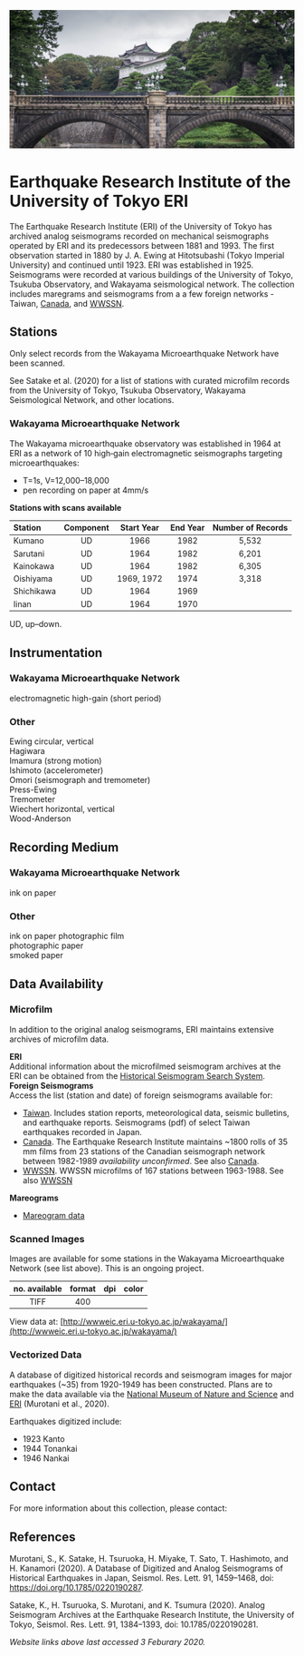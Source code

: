 <!---
layout              : page
show_meta           : false
title               : "Earthquake Research Institute of the University of Tokyo"
subheadline         : "ERI"
teaser              : "More information about this organization"
header:
   image_fullwidth  : "eri.jpg"
permalink           : "/organizations/eri-u-tokyo"
breadcrumb          : true
--->

![some dummy txt](../../images/eri.jpg)

# Earthquake Research Institute of the University of Tokyo ERI
The Earthquake Research Institute (ERI) of the University of Tokyo has archived analog seismograms recorded on mechanical seismographs operated by ERI and its predecessors between 1881 and 1993. The first observation started in 1880 by J. A. Ewing at
Hitotsubashi (Tokyo Imperial University) and continued until 1923. ERI was established in 1925. Seismograms were recorded at various buildings of the University of Tokyo, Tsukuba Observatory, and Wakayama seismological network. The collection includes maregrams and seismograms from a a few foreign networks - Taiwan, [Canada](../organizations/cnsn), and [WWSSN](../organizations/wwssn).


## Stations
Only select records from the Wakayama Microearthquake Network have been scanned.

See Satake et al. (2020) for a list of stations with curated microfilm records from the University of Tokyo, Tsukuba Observatory, Wakayama Seismological Network, and other locations.

### Wakayama Microearthquake Network
The Wakayama microearthquake observatory was established in 1964 at ERI as a network of 10 high‐gain electromagnetic seismographs targeting microearthquakes:

 * T=1s, V=12,000–18,000
 * pen recording on paper at 4mm/s

**Stations with scans available**  

**Station**|**Component**|**Start Year**|**End Year**|**Number of Records**
 :--- | :---: | :---: | :---: | :---:
Kumano	|UD	|1966	|1982	|5,532
Sarutani|	UD	|1964	|1982|	6,201
Kainokawa|	UD|	1964|	1982|	6,305
Oishiyama|	UD	|1969, 1972	|1974	|3,318
Shichikawa |   UD | 1964 | 1969 |
Iinan |UD |1964 | 1970 |

UD, up–down.

## Instrumentation
### Wakayama Microearthquake Network
electromagnetic high-gain (short period)

### Other
Ewing circular, vertical  
Hagiwara  
Imamura (strong motion)  
Ishimoto (accelerometer)  
Omori  (seismograph and tremometer)  
Press-Ewing  
Tremometer  
Wiechert horizontal, vertical  
Wood-Anderson  

## Recording Medium
### Wakayama Microearthquake Network
ink on paper  
### Other
ink on paper
photographic film  
photographic paper  
smoked paper  

## Data Availability

### Microfilm
In addition to the original analog seismograms, ERI maintains extensive archives of microfilm data.

**ERI**  
Additional information about the microfilmed seismogram archives at the ERI can be obtained from the
[Historical Seismogram Search System](http://wwweic.eri.u-tokyo.ac.jp/susu/en/index.html).
**Foreign Seismograms**  
Access the list (station and date) of foreign seismograms available for:
  * [Taiwan](http://wwweic.eri.u-tokyo.ac.jp/record-W/taiwan-e.html). Includes station reports, meteorological data, seismic bulletins, and earthquake reports. Seismograms (pdf) of select Taiwan earthquakes recorded in Japan.
  * [Canada](http://wwweic.eri.u-tokyo.ac.jp/canadaseis/canada.html). The Earthquake Research Institute maintains ~1800 rolls of 35 mm films from 23 stations of the Canadian seismograph network between 1982-1989 *availability unconfirmed*. See also [Canada](../organizations/cnsn).
  * [WWSSN](http://wwweic.eri.u-tokyo.ac.jp/wwssn/filmlist.html). WWSSN microfilms of 167 stations between 1963-1988. See also [WWSSN](../organizations/wwssn)

**Mareograms**  
 * [Mareogram data](http://wwweic.eri.u-tokyo.ac.jp/tsunamidb/index.html)

### Scanned Images
Images are available for some stations in the Wakayama Microearthquake Network (see list above). This is an ongoing project.

 **no. available** | **format** | **dpi** | **color**
 | :---: | :---: | :---: | :---:
 | TIFF | 400 |

View data at: [http://wwweic.eri.u-tokyo.ac.jp/wakayama/](http://wwweic.eri.u-tokyo.ac.jp/wakayama/)

### Vectorized Data
A database of digitized historical records and seismogram images for major earthquakes (~35) from 1920-1949 has been constructed. Plans are to make the data available via the [National Museum of Nature and Science](http://www.kahaku.go.jp/) and [ERI](http://www.eri.u-tokyo.ac.jp/) (Murotani et al., 2020).

Earthquakes digitized include:
 * 1923 Kanto
 * 1944 Tonankai
 * 1946 Nankai


## Contact
For more information about this collection, please contact:

## References
Murotani, S., K. Satake, H. Tsuruoka, H. Miyake, T. Sato, T. Hashimoto, and H. Kanamori (2020). A
Database of Digitized and Analog Seismograms of Historical Earthquakes in
Japan, Seismol. Res. Lett. 91, 1459–1468, doi: https://doi.org/10.1785/0220190287.

Satake, K., H. Tsuruoka, S. Murotani, and K. Tsumura (2020). Analog Seismogram Archives at the Earthquake Research Institute, the
University of Tokyo, Seismol. Res. Lett. 91, 1384–1393, doi: 10.1785/0220190281.

*Website links above last accessed  3 Feburary 2020.*
